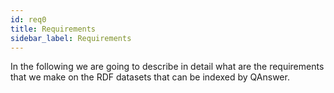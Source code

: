 ```yaml
---
id: req0
title: Requirements
sidebar_label: Requirements
---
```


In the following we are going to describe in detail what are the requirements that we make on the RDF datasets that can be indexed by QAnswer.
